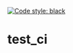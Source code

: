 [![Code style: black](https://img.shields.io/badge/code%20style-black-000000.svg)](https://github.com/psf/black)

# test_ci

